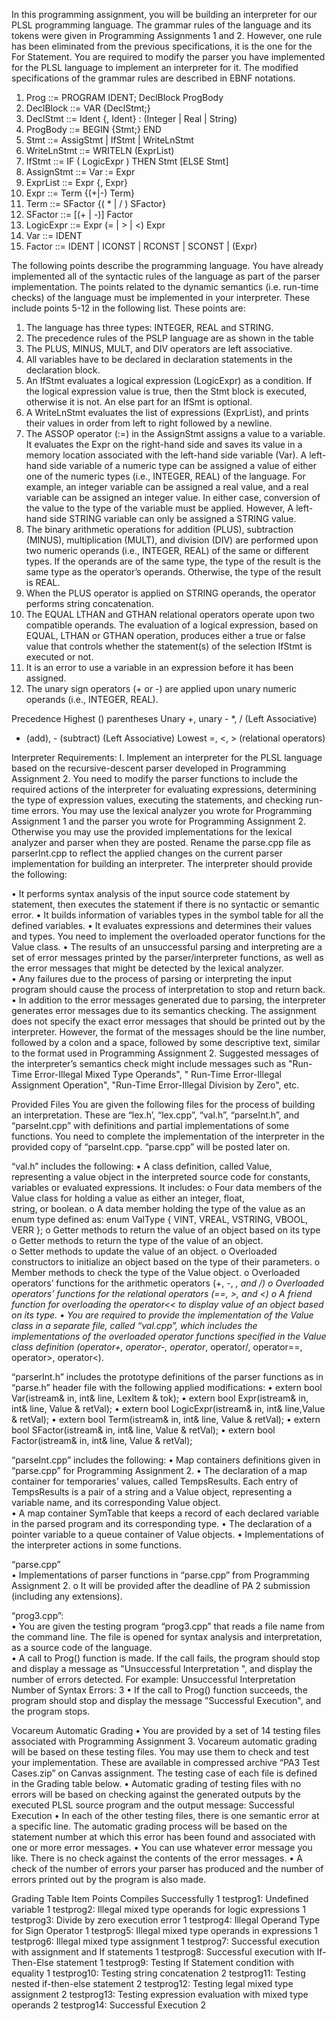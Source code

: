 
In this programming assignment, you will be building an interpreter for our PLSL programming 
language.  The  grammar  rules  of  the  language  and  its  tokens  were  given  in  Programming 
Assignments 1 and 2. However, one rule has been eliminated from the previous specifications, it 
is the one for the For Statement. You are required to modify the parser you have implemented for 
the PLSL language to implement an interpreter for it. The modified specifications of the grammar 
rules are described in EBNF notations.  
 
1. Prog ::= PROGRAM IDENT; DeclBlock ProgBody  
2. DeclBlock ::= VAR {DeclStmt;} 
3. DeclStmt ::= Ident {, Ident} : (Integer | Real | String) 
4. ProgBody ::= BEGIN {Stmt;} END 
5. Stmt ::= AssigStmt | IfStmt | WriteLnStmt  
6. WriteLnStmt ::= WRITELN (ExprList) 
7. IfStmt ::= IF ( LogicExpr ) THEN Stmt [ELSE Stmt] 
8. AssignStmt ::= Var := Expr 
9. ExprList ::= Expr {, Expr} 
10.  Expr ::= Term {(+|-) Term} 
11.  Term ::= SFactor {( * | / ) SFactor}  
12.  SFactor ::= [(+ | -)] Factor  
13.  LogicExpr ::= Expr (= | > | <) Expr 
14.  Var ::= IDENT 
15. Factor ::= IDENT | ICONST | RCONST | SCONST | (Expr) 
 
The  following points describe the programming  language. You have already  implemented all of 
the syntactic rules of the language as part of the parser implementation. The points related to the 
dynamic semantics (i.e. run-time checks) of the language must be implemented in your interpreter. 
These include points 5-12 in the following list. These points are: 
 
1. The language has three types: INTEGER, REAL and STRING. 
2. The precedence rules of the PSLP language are as shown in the table 
3. The PLUS, MINUS, MULT, and DIV operators are left associative. 
4. All variables have to be declared in declaration statements in the declaration block. 
5. An IfStmt evaluates a logical expression (LogicExpr) as a condition. If the logical expression 
value is true, then the Stmt block is executed, otherwise it is not. An else part for an IfSmt is 
optional. 
6. A  WriteLnStmt  evaluates  the  list  of  expressions  (ExprList),  and  prints  their  values  in  order 
from left to right followed by a newline. 
7. The ASSOP operator (:=) in the AssignStmt assigns a value to a variable. It evaluates the Expr 
on the right-hand side and saves its value in a memory location associated with the left-hand 
side  variable  (Var).  A  left-hand  side  variable  of  a  numeric  type  can  be  assigned  a  value  of 
either  one  of  the  numeric  types  (i.e.,  INTEGER,  REAL)  of  the  language.  For  example,  an 
integer  variable  can  be  assigned  a  real  value,  and  a  real  variable  can  be  assigned  an  integer 
value.  In  either  case,  conversion  of  the  value  to  the  type  of  the  variable  must  be  applied. 
However, A left-hand side STRING variable can only be assigned a STRING value. 
8. The  binary  arithmetic  operations  for  addition  (PLUS),  subtraction  (MINUS),  multiplication 
(MULT),  and  division  (DIV)  are  performed  upon  two  numeric  operands  (i.e.,  INTEGER, 
REAL)  of  the  same  or  different types.  If  the  operands  are  of  the  same  type,  the  type  of  the 
result is the same type as the operator’s operands. Otherwise, the type of the result is REAL.  
9. When  the  PLUS  operator  is  applied  on  STRING  operands,  the  operator  performs  string 
concatenation. 
10. The EQUAL LTHAN and GTHAN relational operators operate upon two compatible 
operands.  The  evaluation  of  a  logical  expression,  based  on  EQUAL,  LTHAN  or  GTHAN 
operation,  produces  either  a true or  false  value  that  controls  whether  the  statement(s) of  the 
selection IfStmt is executed or not. 
11. It is an error to use a variable in an expression before it has been assigned. 
12. The unary sign operators (+ or  -) are applied upon unary  numeric operands  (i.e., INTEGER, 
REAL). 
 
Precedence Highest () parentheses 
  Unary +, unary - 
  *, / (Left Associative) 
  + (add), - (subtract) (Left Associative) 
 Lowest =, <, > (relational operators) 
 
Interpreter Requirements: 
I. Implement  an  interpreter  for  the  PLSL  language  based  on  the  recursive-descent  parser 
developed in Programming Assignment 2. You need to modify the parser functions to include 
the  required  actions  of  the  interpreter  for  evaluating  expressions,  determining  the  type  of 
expression values, executing the statements, and checking run-time errors. You may use the 
lexical  analyzer  you  wrote  for  Programming  Assignment  1  and  the  parser  you  wrote  for 
Programming  Assignment  2.  Otherwise  you  may  use  the  provided  implementations  for  the 
lexical analyzer and parser when they are posted. Rename the parse.cpp file as parserInt.cpp 
to reflect the applied changes on the current parser implementation for building an interpreter. 
The interpreter should provide the following: 
 
• It performs syntax analysis of the input source code statement by statement, then executes 
the statement if there is no syntactic or semantic error. 
• It builds information of variables types in the symbol table for all the defined variables. 
• It evaluates expressions and determines their values and types. You need to implement the 
overloaded operator functions for the Value class. 
• The results of an unsuccessful parsing and interpreting are a set of error messages printed 
by the parser/interpreter functions, as well as the error messages that might  be detected by 
the lexical analyzer.  
• Any  failures due to the process of parsing or interpreting the  input program should cause 
the process of interpretation to stop and return back.  
• In addition to the error messages generated due to parsing, the  interpreter generates error 
messages  due  to  its  semantics  checking.  The  assignment  does  not  specify  the  exact  error 
messages that should be printed out by the interpreter. However, the format of the messages 
should be the line number, followed by a colon and a space, followed by some descriptive 
text, similar to the format used in Programming Assignment 2. Suggested messages of the 
interpreter’s  semantics  check  might  include  messages  such  as  "Run-Time  Error-Illegal 
Mixed  Type  Operands",  "  Run-Time  Error-Illegal  Assignment  Operation",  "Run-Time 
Error-Illegal Division by Zero", etc. 
 
Provided Files 
You are given the following files for the process of  building an interpretation. These are “lex.h’, 
“lex.cpp”, “val.h”, “parseInt.h”, and “parseInt.cpp” with definitions and partial  implementations 
of  some  functions.  You  need  to  complete  the  implementation  of  the  interpreter  in  the  provided 
copy of “parseInt.cpp. “parse.cpp” will be posted later on. 
 
“val.h” includes the following: 
• A class definition, called Value, representing a value object in the interpreted source code 
for constants, variables or evaluated expressions. It includes: 
o Four  data  members  of  the  Value  class  for  holding  a  value  as  either  an  integer,  float,  
string, or boolean. 
o A data member holding the type of the value as an enum type defined as: 
enum ValType { VINT, VREAL, VSTRING, VBOOL, VERR }; 
o Getter methods to return the value of an object based on its type  
o Getter methods to return the type of the value of an object.  
o Setter methods to update the value of an object. 
o Overloaded constructors to initialize an object based on the type of their parameters. 
o Member methods to check the type of the Value object. 
o Overloaded operators’ functions for the arithmetic operators (+, -, *, and /) 
o Overloaded operators’ functions for the relational operators (==, >, and <) 
o A friend function for overloading the operator<< to display value of an object based on 
its type. 
• You are required to provide the implementation of the Value class in a separate file, called 
“val.cpp”,  which  includes  the  implementations  of  the  overloaded  operator  functions 
specified in the Value class definition (operator+, operator-, operator*, operator/, 
operator==, operator>, operator<). 
 
 
“parserInt.h” includes the prototype definitions of the  parser  functions  as in “parse.h” 
header file with the following applied modifications: 
• extern bool Var(istream& in, int& line, LexItem & tok); 
• extern bool Expr(istream& in, int& line, Value & retVal); 
• extern bool LogicExpr(istream& in, int& line,Value & retVal); 
• extern bool Term(istream& in, int& line, Value & retVal); 
• extern bool SFactor(istream& in, int& line, Value & retVal); 
• extern bool Factor(istream& in, int& line, Value & retVal);  
 
“parseInt.cpp” includes the following: 
• Map containers definitions given in “parse.cpp” for Programming Assignment 2. 
• The declaration of a map container for temporaries’ values, called TempsResults. Each 
entry of TempsResults is a pair of a string and a Value object, representing a variable 
name, and its corresponding Value object.  
• A  map  container  SymTable  that  keeps  a  record  of  each  declared  variable  in  the  parsed 
program and its corresponding type. 
• The declaration of a pointer variable to a queue container of Value objects. 
• Implementations of the interpreter actions in some functions. 
 
“parse.cpp”  
• Implementations of parser functions in “parse.cpp” from Programming Assignment 2. 
o It will be provided after the deadline of PA 2 submission (including any 
extensions). 
 
“prog3.cpp”:  
• You are given the testing program “prog3.cpp” that reads a file name from the command 
line.  The  file  is  opened  for  syntax  analysis  and  interpretation,  as  a  source  code  of  the 
language.  
• A call to Prog() function is made. If the call fails, the program should stop and display a 
message as "Unsuccessful Interpretation ", and display the number of errors detected. For 
example: 
Unsuccessful Interpretation 
Number of Syntax Errors: 3 
• If the call to Prog() function succeeds, the program  should stop and display the  message 
"Successful Execution", and the program stops. 
 
 
Vocareum Automatic Grading 
• You are provided by a set of 14 testing files associated with Programming Assignment 3. 
Vocareum  automatic  grading  will  be  based  on  these  testing  files.  You  may  use  them  to 
check and test your implementation. These are available in compressed archive “PA3 Test 
Cases.zip” on Canvas assignment. The testing case of each file is defined in the Grading 
table below. 
• Automatic  grading  of  testing  files  with  no  errors  will  be  based  on  checking  against  the 
generated outputs by the executed PLSL source program and the output message: 
Successful Execution 
• In each of the other testing files, there is one semantic error at a specific line. The automatic 
grading process will be based on the statement number at which this error has been found 
and associated with one or more error messages. 
• You can use whatever error message you like. There is no check against the contents of the 
error messages. 
• A check of the number of errors your parser has produced and the number of errors printed 
out by the program is also made. 
 

 
Grading Table 
Item Points 
Compiles Successfully  1 
testprog1: Undefined variable 1 
testprog2: Illegal mixed type operands for logic expressions 1 
testprog3: Divide by zero execution error 1 
testprog4: Illegal Operand Type for Sign Operator 1 
testprog5: Illegal mixed type operands in expressions 1 
testprog6: Illegal mixed type assignment 1 
testprog7: Successful execution with assignment and If statements 1 
testprog8: Successful execution with If-Then-Else statement 1 
testprog9: Testing If Statement condition with equality 1 
testprog10: Testing string concatenation 2 
testprog11: Testing nested if-then-else statement 2 
testprog12: Testing legal mixed type assignment 2 
testprog13: Testing expression evaluation with mixed type operands 2 
testprog14: Successful Execution 2 

 
